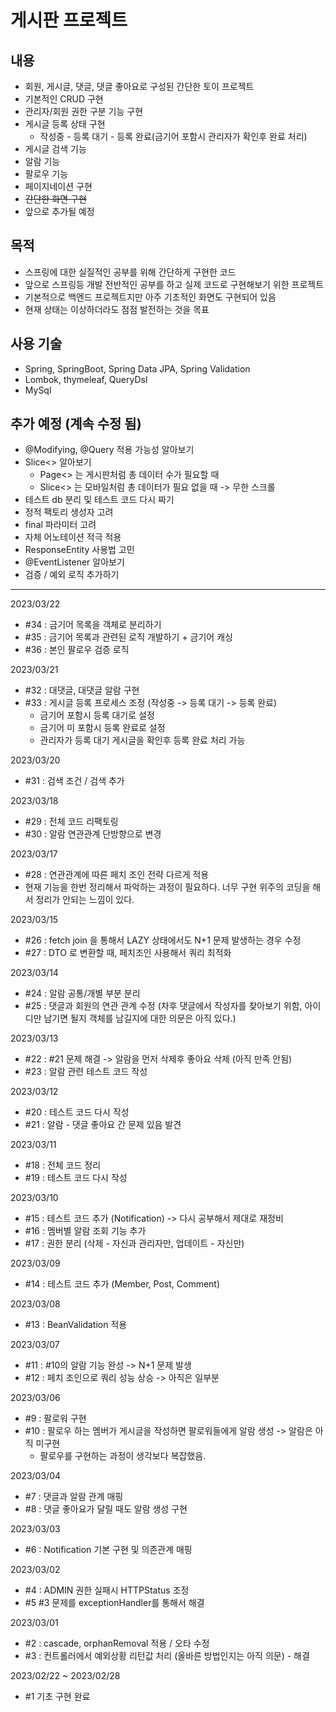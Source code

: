 # 게시판 프로젝트

## 내용

- 회원, 게시글, 댓글, 댓글 좋아요로 구성된 간단한 토이 프로젝트
- 기본적인 CRUD 구현
- 관리자/회원 권한 구분 기능 구현
- 게시글 등록 상태 구현 
  - 작성중 - 등록 대기 - 등록 완료(금기어 포함시 관리자가 확인후 완료 처리)
- 게시글 검색 기능
- 알람 기능
- 팔로우 기능
- 페이지네이션 구현
- ~~간단한 화면 구현~~
- 앞으로 추가될 예정

## 목적

- 스프링에 대한 실질적인 공부를 위해 간단하게 구현한 코드
- 앞으로 스프링등 개발 전반적인 공부를 하고 실제 코드로 구현해보기 위한 프로젝트
- 기본적으로 백엔드 프로젝트지만 아주 기초적인 화면도 구현되어 있음
- 현재 상태는 이상하더라도 점점 발전하는 것을 목표

## 사용 기술

- Spring, SpringBoot, Spring Data JPA, Spring Validation
- Lombok, thymeleaf, QueryDsl
- MySql

## 추가 예정 (계속 수정 됨)

- @Modifying, @Query 적용 가능성 알아보기
- Slice<> 알아보기
  - Page<> 는 게시판처럼 총 데이터 수가 필요할 때
  - Slice<> 는 모바일처럼 총 데이터가 필요 없을 때 -> 무한 스크롤
- 테스트 db 분리 및 테스트 코드 다시 짜기
- 정적 팩토리 생성자 고려
- final 파라미터 고려
- 자체 어노테이션 적극 적용
- ResponseEntity 사용법 고민
- @EventListener 알아보기
- 검증 / 예외 로직 추가하기

---
2023/03/22
- #34 : 금기어 목록을 객체로 분리하기
- #35 : 금기어 목록과 관련된 로직 개발하기 + 금기어 캐싱
- #36 : 본인 팔로우 검증 로직

2023/03/21
- #32 : 대댓글, 대댓글 알람 구현
- #33 : 게시글 등록 프로세스 조정 (작성중 -> 등록 대기 -> 등록 완료)
  - 금기어 포함시 등록 대기로 설정
  - 금기어 미 포함시 등록 완료로 설정
  - 관리자가 등록 대기 게시글을 확인후 등록 완료 처리 가능

2023/03/20
- #31 : 검색 조건 / 검색 추가

2023/03/18
- #29 : 전체 코드 리팩토링
- #30 : 알람 연관관계 단방향으로 변경 

2023/03/17
- #28 : 연관관계에 따른 페치 조인 전략 다르게 적용
- 현재 기능을 한번 정리해서 파악하는 과정이 필요하다. 너무 구현 위주의 코딩을 해서 정리가 안되는 느낌이 있다.

2023/03/15
- #26 : fetch join 을 통해서 LAZY 상태에서도 N+1 문제 발생하는 경우 수정
- #27 : DTO 로 변환할 때, 페치조인 사용해서 쿼리 최적화

2023/03/14
- #24 : 알람 공통/개별 부분 분리
- #25 : 댓글과 회원의 연관 관계 수정 (차후 댓글에서 작성자를 찾아보기 위함, 아이디만 남기면 될지 객체를 남길지에 대한 의문은 아직 있다.)

2023/03/13
- #22 : #21 문제 해결 -> 알람을 먼저 삭제후 좋아요 삭제 (아직 만족 안됨)
- #23 : 알람 관련 테스트 코드 작성

2023/03/12
- #20 : 테스트 코드 다시 작성
- #21 : 알람 - 댓글 좋아요 간 문제 있음 발견

2023/03/11
- #18 : 전체 코드 정리
- #19 : 테스트 코드 다시 작성

2023/03/10
- #15 : 테스트 코드 추가 (Notification) -> 다시 공부해서 제대로 재정비
- #16 : 멤버별 알람 조회 기능 추가
- #17 : 권한 분리 (삭제 - 자신과 관리자만, 업데이트 - 자신만)

2023/03/09
- #14 : 테스트 코드 추가 (Member, Post, Comment)

2023/03/08
- #13 : BeanValidation 적용

2023/03/07
- #11 : #10의 알람 기능 완성 -> N+1 문제 발생
- #12 : 페치 조인으로 쿼리 성능 상승 -> 아직은 일부분

2023/03/06
- #9 : 팔로워 구현
- #10 : 팔로우 하는 멤버가 게시글을 작성하면 팔로워들에게 알람 생성 -> 알람은 아직 미구현
  - 팔로우를 구현하는 과정이 생각보다 복잡했음.

2023/03/04
- #7 : 댓글과 알람 관계 매핑
- #8 : 댓글 좋아요가 달릴 때도 알람 생성 구현

2023/03/03
- #6 : Notification 기본 구현 및 의존관계 매핑

2023/03/02 
- #4 : ADMIN 권한 실패시 HTTPStatus 조정
- #5 #3 문제를 exceptionHandler를 통해서 해결

2023/03/01 
- #2 : cascade, orphanRemoval 적용 / 오타 수정 
- #3 : 컨트롤러에서 예외상황 리턴값 처리 (올바른 방법인지는 아직 의문) - 해결

2023/02/22 ~ 2023/02/28 
- #1 기초 구현 완료 

